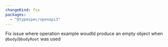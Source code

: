 ```yaml
---
changeKind: fix
packages:
  - "@typespec/openapi3"
---
```


Fix issue where operation example woudld produce an empty object when `@body`/`@bodyRoot` was used 